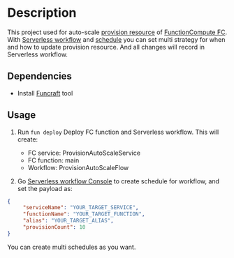 # Description
This project used for auto-scale [provision resource](https://help.aliyun.com/document_detail/138103.html?spm=a2c4g.11186623.6.626.44864085lYFFpP) of [FunctionCompute FC](https://help.aliyun.com/product/50980.html?spm=a2c4g.11186623.6.540.22a34085vt6i7U). With [Serverless workflow](https://help.aliyun.com/knowledge_detail/114020.html?spm=5176.cnfnf.0.0.6ce91ea8KSYhc7) and 
[schedule](https://help.aliyun.com/document_detail/168926.html?spm=a2c4g.11186623.6.586.7fb73a65PfrKiS) you can set multi strategy for when and how to update provision resource. And all changes will record in 
Serverless workflow.

## Dependencies
- Install [Funcraft](https://github.com/alibaba/funcraft/blob/master/docs/specs/2018-04-03-zh-cn.md?spm=a2c4g.11186623.2.7.ynnKi4&file=2018-04-03-zh-cn.md) tool

## Usage
1. Run `fun deploy`
   Deploy FC function and Serverless workflow. This will create:
   - FC service: ProvisionAutoScaleService
   - FC function: main
   - Workflow: ProvisionAutoScaleFlow
   
2. Go [Serverless workflow Console](https://fnf.console.aliyun.com/) to create schedule for workflow, and set the payload as:
```json
{
     "serviceName": "YOUR_TARGET_SERVICE",
     "functionName": "YOUR_TARGET_FUNCTION",
     "alias": "YOUR_TARGET_ALIAS",
     "provisionCount": 10
}
```
You can create multi schedules as you want.
